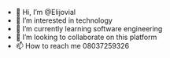 - 👋 Hi, I’m @Elijovial
- 👀 I’m interested in technology 
- 🌱 I’m currently learning software engineering 
- 💞️ I’m looking to collaborate on this platform 
- 📫 How to reach me 08037259326

<!---
Elijovial/Elijovial is a ✨ special ✨ repository because its `README.md` (this file) appears on your GitHub profile.
You can click the Preview link to take a look at your changes.
--->
